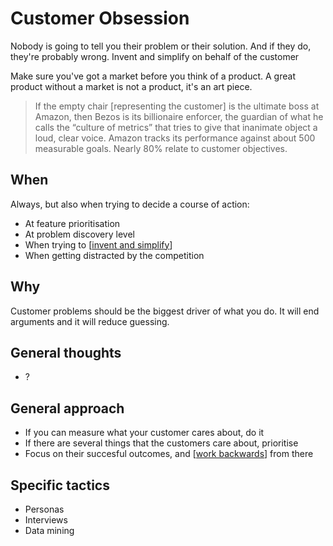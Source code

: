 # Customer Obsession

Nobody is going to tell you their problem or their solution. And if they do, they're probably wrong. Invent and simplify on behalf of the customer

Make sure you've got a market before you think of a product. A great product without a market is not a product, it's an art piece.

> If the empty chair [representing the customer] is the ultimate boss at Amazon, then Bezos is its billionaire enforcer, the guardian of what he calls the “culture of metrics” that tries to give that inanimate object a loud, clear voice. Amazon tracks its performance against about 500 measurable goals. Nearly 80% relate to customer objectives.

## When

Always, but also when trying to decide a course of action:

- At feature prioritisation
- At problem discovery level
- When trying to [[invent and simplify]]
- When getting distracted by the competition

## Why

Customer problems should be the biggest driver of what you do. It will end arguments and it will reduce guessing.

## General thoughts

- ?

## General approach

- If you can measure what your customer cares about, do it
- If there are several things that the customers care about, prioritise
- Focus on their succesful outcomes, and [[work backwards]] from there

## Specific tactics

- Personas
- Interviews
- Data mining

[//begin]: # "Autogenerated link references for markdown compatibility"
[invent and simplify]: invent-and-simplify "Invent and Simplify"
[work backwards]: work-backwards "Work Backwards"
[//end]: # "Autogenerated link references"